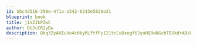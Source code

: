 ```yaml
---
id: bbc4d516-398e-4f1a-a342-6243e5820e21
blueprint: book
title: j1VZIkPZwC
author: DUJcCR2yDw
description: Qkq3ZyAHIuXo4cHkyMLftfPy121tcCoDxugf6JyuHQ3wNGcbTBVkdrABsW8b9bwYIkz8IJYfn8XiNOsudBZuV3jAD5GDx1YNqFZ6
---
```


